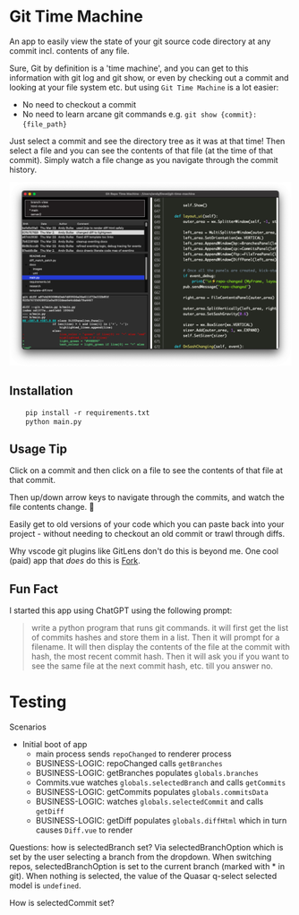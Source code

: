 # Git Time Machine

An app to easily view the state of your git source code directory at any commit incl. contents of any file.

Sure, Git by definition is a 'time machine', and you can get to this information with git log and git show, or even by checking out a commit and looking at your file system etc. but using `Git Time Machine` is a lot easier:

- No need to checkout a commit
- No need to learn arcane git commands e.g. `git show {commit}:{file_path}`

Just select a commit and see the directory tree as it was at that time! Then select a file and you can see the contents of that file (at the time of that commit).  Simply watch a file change as you navigate through the commit history.

![screenshot1](doco/images/screenshot1.png)

## Installation

        pip install -r requirements.txt
        python main.py
        
## Usage Tip
Click on a commit and then click on a file to see the contents of that file at that commit.

Then up/down arrow keys to navigate through the commits, and watch the file contents change. 🎉

Easily get to old versions of your code which you can paste back into your project - without needing to checkout an old commit or trawl through diffs.

Why vscode git plugins like GitLens don't do this is beyond me.  One cool (paid) app that *does* do this is [Fork](https://fork.dev/).

## Fun Fact 
I started this app using ChatGPT using the following prompt:

> write a python program that runs git commands. it will first get the list of commits hashes and store them in a list. Then it will prompt for a filename. It will then display the contents of the file at the commit with hash, the most recent commit hash. Then it will ask you if you want to see the same file at the next commit hash, etc. till you answer no.

# Testing

Scenarios

- Initial boot of app
    - main process sends `repoChanged` to renderer process 
    - BUSINESS-LOGIC: repoChanged calls `getBranches`
    - BUSINESS-LOGIC: getBranches populates `globals.branches`
    - Commits.vue watches `globals.selectedBranch` and calls `getCommits`
    - BUSINESS-LOGIC: getCommits populates `globals.commitsData`
    - BUSINESS-LOGIC: watches `globals.selectedCommit` and calls `getDiff`
    - BUSINESS-LOGIC: getDiff populates `globals.diffHtml` which in turn causes `Diff.vue` to render

Questions: how is selectedBranch set?  Via selectedBranchOption
which is set by the user selecting a branch from the dropdown.
When switching repos, selectedBranchOption is set to the current
branch (marked with * in git). When nothing is selected, the value of the Quasar q-select selected model is `undefined`.

How is selectedCommit set?
